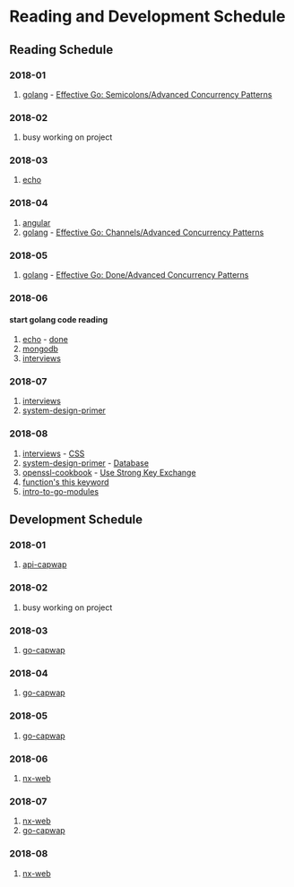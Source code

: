 # Reading and Development Schedule

## Reading Schedule

### 2018-01

1.  [golang](https://golang.org/) - [Effective Go: Semicolons/Advanced Concurrency Patterns]()

### 2018-02

1.  busy working on project

### 2018-03

1.  [echo](https://github.com/labstack/echo.git)

### 2018-04

1.  [angular](https://angular.io/guide/quickstart)
1.  [golang](https://golang.org/) - [Effective Go: Channels/Advanced Concurrency Patterns]()

### 2018-05

1.  [golang](https://golang.org) - [Effective Go: Done/Advanced Concurrency Patterns]()

### 2018-06

#### start golang code reading

1.  [echo](https://github.com/labstack/echo.git) - [done]()
1.  [mongodb](https://docs.mongodb.com/manual)
1.  [interviews](https://github.com/fejes713/30-seconds-of-interviews)

### 2018-07

1.  [interviews](https://github.com/fejes713/30-seconds-of-interviews)
1.  [system-design-primer](https://github.com/donnemartin/system-design-primer)

### 2018-08

1.  [interviews](https://github.com/fejes713/30-seconds-of-interviews) - [CSS]()
1.  [system-design-primer](https://github.com/donnemartin/system-design-primer) - [Database](https://github.com/donnemartin/system-design-primer#database)
1.  [openssl-cookbook](https://www.feistyduck.com/library/openssl-cookbook/online/index.html) - [Use Strong Key Exchange]()
1.  [function's this keyword](https://developer.mozilla.org/en-US/docs/Web/JavaScript/Reference/Operators/this)
1.  [intro-to-go-modules](https://roberto.selbach.ca/intro-to-go-modules/)

## Development Schedule

### 2018-01

1.  [api-capwap](https://github.com/zqqiang/api-capwap.git)

### 2018-02

1.  busy working on project

### 2018-03

1.  [go-capwap](https://github.com/zqqiang/go-capwap.git)

### 2018-04

1.  [go-capwap](https://github.com/zqqiang/go-capwap.git)

### 2018-05

1.  [go-capwap](https://github.com/zqqiang/go-capwap.git)

### 2018-06

1.  [nx-web](https://github.com/zqqiang/nx-web)

### 2018-07

1.  [nx-web](https://github.com/zqqiang/nx-web)
1.  [go-capwap](https://github.com/zqqiang/go-capwap.git)

### 2018-08

1.  [nx-web](https://github.com/zqqiang/nx-web)
